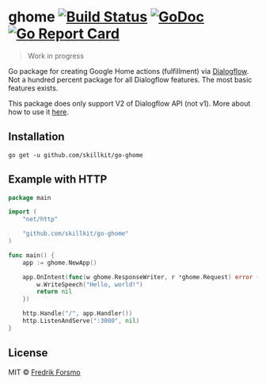# ghome [![Build Status](https://travis-ci.org/skillkit/go-ghome.svg?branch=master)](https://travis-ci.org/skillkit/go-ghome) [![GoDoc](https://godoc.org/github.com/skillkit/go-ghome?status.svg)](https://godoc.org/github.com/skillkit/go-ghome) [![Go Report Card](https://goreportcard.com/badge/github.com/skillkit/go-ghome)](https://goreportcard.com/report/github.com/skillkit/go-ghome)

> Work in progress

Go package for creating Google Home actions (fulfillment) via [Dialogflow](https://dialogflow.com). Not a hundred percent package for all Dialogflow features. The most basic features exists.

This package does only support V2 of Dialogflow API (not v1). More about how to use it [here](https://dialogflow.com/docs/reference/v2-agent-setup).

## Installation

```
go get -u github.com/skillkit/go-ghome
```

## Example with HTTP

```go
package main

import (
	"net/http"

	"github.com/skillkit/go-ghome"
)

func main() {
	app := ghome.NewApp()

	app.OnIntent(func(w ghome.ResponseWriter, r *ghome.Request) error {
		w.WriteSpeech("Hello, world!")
		return nil
	})

	http.Handle("/", app.Handler())
	http.ListenAndServe(":3000", nil)
}
```

## License

MIT © [Fredrik Forsmo](https://github.com/frozzare)